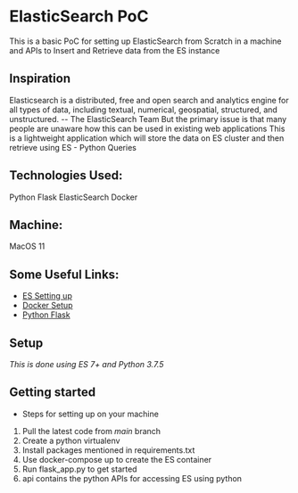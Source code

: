 # ElasticSearch PoC

This is a basic PoC for setting up ElasticSearch from Scratch in a machine and APIs to Insert and Retrieve data from the ES instance

## Inspiration

Elasticsearch is a distributed, free and open search and analytics engine for all types of data, including textual, numerical, geospatial, structured, and unstructured. -- The ElasticSearch Team
But the primary issue is that many people are unaware how this can be used in existing web applications
This is a lightweight application which will store the data on ES cluster and then retrieve using ES - Python Queries

## Technologies Used:
Python Flask
ElasticSearch
Docker

## Machine:
MacOS 11

## Some Useful Links:

* [ES Setting up](https://www.elastic.co/guide/en/elasticsearch/reference/current/getting-started-install.html)
* [Docker Setup](https://docs.docker.com/docker-for-mac/install/)
* [Python Flask](https://flask.palletsprojects.com/en/1.1.x/)


## Setup

*This is done using ES 7+ and Python 3.7.5*

## Getting started

* Steps for setting up on your machine
1. Pull the latest code from *main* branch
2. Create a python virtualenv
3. Install packages mentioned in requirements.txt
4. Use docker-compose up to create the ES container
5. Run flask_app.py to get started
6. api contains the python APIs for accessing ES using python

